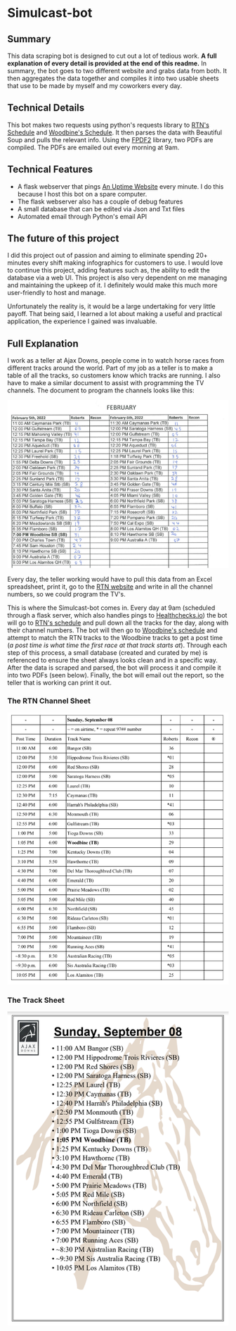 # Simulcast-bot

## Summary
This data scraping bot is designed to cut out a lot of tedious work. **A full explanation of every detail is provided at 
the end of this readme.** In summary, the bot goes to two different website 
and grabs data from both. It then aggregates the data together and compiles it into two usable sheets that use to be
made by myself and my coworkers every day. 

## Technical Details
This bot makes two requests using python's requests library to
[RTN's Schedule](https://www.rtn.tv/schedule/schedule.aspx) and [Woodbine's Schedule](https://woodbine.com/simulcasts/).
It then parses the data with Beautiful Soup and pulls the relevant info. Using the 
[FPDF2](https://py-pdf.github.io/fpdf2/index.html) library, two PDFs are compiled. The PDFs are emailed out every
morning at 9am.

## Technical Features
- A flask webserver that pings [An Uptime Website](https://healthchecks.io/) every minute. I do this because I host this bot on a spare computer.
- The flask webserver also has a couple of debug features
- A small database that can be edited via Json and Txt files
- Automated email through Python's email API

## The future of this project
I did this project out of passion and aiming to eliminate spending 20+ minutes every shift making infographics for
customers to use. I would love to continue this project, adding features such as, the ability to edit the database via
a web UI. This project is also very dependent on me managing and maintaining the upkeep of it. I definitely would make
this much more user-friendly to host and manage.

Unfortunately the reality is, it would be a large undertaking for very little payoff. That being said, I learned a lot
about making a useful and practical application, the experience I gained was invaluable.

## Full Explanation
I work as a teller at Ajax Downs, people come in to watch horse races from different tracks around the world. Part of
my job as a teller is to make a table of all the tracks, so customers know which tracks are running. I also have to make
a similar document to assist with programming the TV channels. The document to program the channels looks like this:

<img src="resources/Old-RTN-Channel-Sheet.png" alt="Old RTN Track sheet">

Every day, the teller working would have to pull this data from an Excel spreadsheet, print it, go to the 
[RTN website](https://www.rtn.tv/schedule/schedule.aspx) and write in all the channel numbers, so we could program the 
TV's. 

This is where the Simulcast-bot comes in. Every day at 9am (scheduled through a flask server, which also handles pings
to [Healthchecks.io](https://healthchecks.io/)) the bot will go to 
[RTN's schedule](https://www.rtn.tv/schedule/schedule.aspx) and pull down all the tracks for the day, along with their
channel numbers. The bot will then go to [Woodbine's schedule](https://woodbine.com/simulcasts/) and attempt to match
the RTN tracks to the Woodbine tracks to get a post time (_a post time is what time the first race at that track 
starts at_). Through each step of this process, a small database (created and curated by me) is referenced to ensure
the sheet always looks clean and in a specific way. After the data is scraped and parsed, the bot will process it and
compile it into two PDFs (seen below). Finally, the bot will email out the report, so the teller that is working can 
print it out.

### The RTN Channel Sheet
![RTN Channel Sheet](resources/RTN-Channel-Sheet.png)

### The Track Sheet
![Counter Top Track Sheet](resources/Tracksheet.png)



 